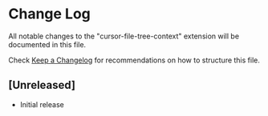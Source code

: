 # Change Log

All notable changes to the "cursor-file-tree-context" extension will be documented in this file.

Check [Keep a Changelog](http://keepachangelog.com/) for recommendations on how to structure this file.

## [Unreleased]

- Initial release